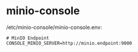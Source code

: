 # minio-console

/etc/minio-console/minio-console.env:
```
# MinIO Endpoint
CONSOLE_MINIO_SERVER=http://minio.endpoint:9000
```
